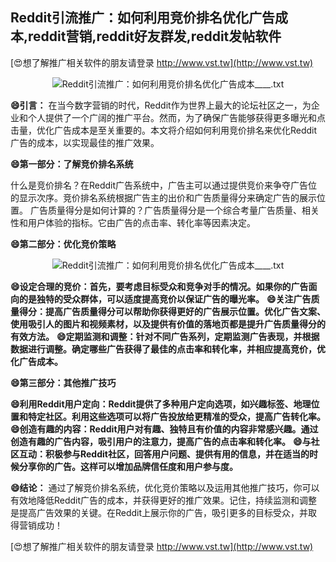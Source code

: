 ## **Reddit引流推广：如何利用竞价排名优化广告成本,reddit营销,reddit好友群发,reddit发帖软件**

[😍想了解推广相关软件的朋友请登录 http://www.vst.tw](http://www.vst.tw)

 <center><img src="https://vst.tw/MP4/tuiguang/png/8.png" alt="Reddit引流推广：如何利用竞价排名优化广告成本____.txt"></center>

**😄引言：**
在当今数字营销的时代，Reddit作为世界上最大的论坛社区之一，为企业和个人提供了一个广阔的推广平台。然而，为了确保广告能够获得更多曝光和点击量，优化广告成本是至关重要的。本文将介绍如何利用竞价排名来优化Reddit广告的成本，以实现最佳的推广效果。

**😄第一部分：了解竞价排名系统**

什么是竞价排名？在Reddit广告系统中，广告主可以通过提供竞价来争夺广告位的显示次序。竞价排名系统根据广告主的出价和广告质量得分来确定广告的展示位置。
广告质量得分是如何计算的？广告质量得分是一个综合考量广告质量、相关性和用户体验的指标。它由广告的点击率、转化率等因素决定。

**😄第二部分：优化竞价策略**

 <center><img src="https://vst.tw/MP4/tuiguang/png/2.png" alt="Reddit引流推广：如何利用竞价排名优化广告成本____.txt"></center>

**😄设定合理的竞价：首先，要考虑目标受众和竞争对手的情况。如果你的广告面向的是独特的受众群体，可以适度提高竞价以保证广告的曝光率。**
**😄关注广告质量得分：提高广告质量得分可以帮助你获得更好的广告展示位置。优化广告文案、使用吸引人的图片和视频素材，以及提供有价值的落地页都是提升广告质量得分的有效方法。**
**😄定期监测和调整：针对不同广告系列，定期监测广告表现，并根据数据进行调整。确定哪些广告获得了最佳的点击率和转化率，并相应提高竞价，优化广告成本。**

**😄第三部分：其他推广技巧**

**😄利用Reddit用户定向：Reddit提供了多种用户定向选项，如兴趣标签、地理位置和特定社区。利用这些选项可以将广告投放给更精准的受众，提高广告转化率。**
**😄创造有趣的内容：Reddit用户对有趣、独特且有价值的内容非常感兴趣。通过创造有趣的广告内容，吸引用户的注意力，提高广告的点击率和转化率。**
**😄与社区互动：积极参与Reddit社区，回答用户问题、提供有用的信息，并在适当的时候分享你的广告。这样可以增加品牌信任度和用户参与度。**

**😄结论：**
通过了解竞价排名系统，优化竞价策略以及运用其他推广技巧，你可以有效地降低Reddit广告的成本，并获得更好的推广效果。记住，持续监测和调整是提高广告效果的关键。在Reddit上展示你的广告，吸引更多的目标受众，并取得营销成功！

[😍想了解推广相关软件的朋友请登录 http://www.vst.tw](http://www.vst.tw)



